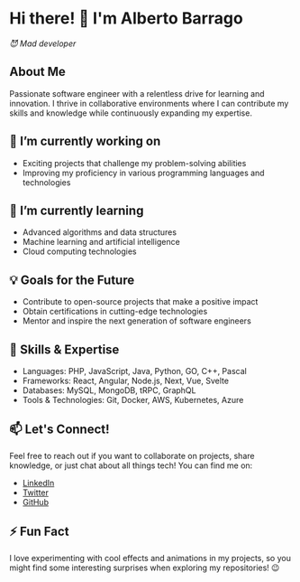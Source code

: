 # Hi there! 👋 I'm Alberto Barrago
_😈 Mad developer_

## About Me
Passionate software engineer with a relentless drive for learning and innovation. I thrive in collaborative environments where I can contribute my skills and knowledge while continuously expanding my expertise.

## 🔭 I’m currently working on
- Exciting projects that challenge my problem-solving abilities
- Improving my proficiency in various programming languages and technologies

## 🌱 I’m currently learning
- Advanced algorithms and data structures
- Machine learning and artificial intelligence
- Cloud computing technologies

## 💡 Goals for the Future
- Contribute to open-source projects that make a positive impact
- Obtain certifications in cutting-edge technologies
- Mentor and inspire the next generation of software engineers

## 🚀 Skills & Expertise
- Languages: PHP, JavaScript, Java, Python, GO, C++, Pascal
- Frameworks: React, Angular, Node.js, Next, Vue, Svelte
- Databases: MySQL, MongoDB, tRPC, GraphQL
- Tools & Technologies: Git, Docker, AWS, Kubernetes, Azure

## 📫 Let's Connect!
Feel free to reach out if you want to collaborate on projects, share knowledge, or just chat about all things tech! You can find me on:
- [LinkedIn](https://www.linkedin.com/in/albertobarrago)
- [Twitter](https://twitter.com/albertobarrago)
- [GitHub](https://github.com/albertobarrago)

## ⚡ Fun Fact
I love experimenting with cool effects and animations in my projects, so you might find some interesting surprises when exploring my repositories! 😉

